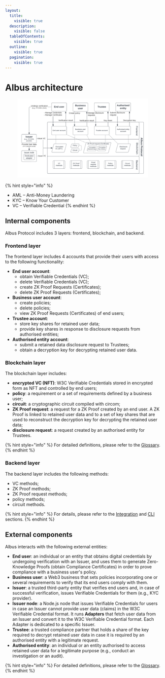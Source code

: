 ```yaml
---
layout:
  title:
    visible: true
  description:
    visible: false
  tableOfContents:
    visible: true
  outline:
    visible: true
  pagination:
    visible: true
---
```


# Albus architecture

<figure><img src="/docs/gitbook-sync/.gitbook/assets/albus-architecture.png" alt="Albus architecture diagram"><figcaption></figcaption></figure>

{% hint style="info" %}
* AML – Anti-Money Laundering&#x20;
* KYC – Know Your Customer&#x20;
* VC – Verifiable Credential
{% endhint %}

## Internal components

Albus Protocol includes 3 layers: frontend, blockchain, and backend.

### Frontend layer

The frontend layer includes 4 accounts that provide their users with access to the following functionality:

* **End user account**:
  * obtain Verifiable Credentials (VC);
  * delete Verifiable Credentials (VC);
  * create ZK Proof Requests (Certificates);
  * delete ZK Proof Requests (Certificates);
* **Business user account**:
  * create policies;
  * delete policies;
  * view ZK Proof Requests (Certificates) of end users;
* **Trustee account**:
  * store key shares for retained user data;
  * provide key shares in response to disclosure requests from authorised entities;
* **Authorised entity account**:
  * submit a retained data disclosure request to Trustees;
  * obtain a decryption key for decrypting retained user data.

### Blockchain layer

The blockchain layer includes:

* **encrypted VC (NFT)**: W3C Verifiable Credentials stored in encrypted form as NFT and controlled by end users;
* **policy**: a requirement or a set of requirements defined by a business user;
* **circuit**: a cryptographic circuit compiled with circom;
* **ZK Proof request**: a request for a ZK Proof created by an end user. A ZK Proof is linked to retained user data and to a set of key shares that are used to reconstruct the decryption key for decrypting the retained user data;
* **disclosure request**: a request created by an authorised entity for Trustees.

{% hint style="info" %}
For detailed definitions, please refer to the [Glossary](/docs/gitbook-sync/glossary.md).
{% endhint %}

### Backend layer

The backend layer includes the following methods:

* VC methods;
* ZK Proof methods;
* ZK Proof request methods;
* policy methods;
* circuit methods.

{% hint style="info" %}
For details, please refer to the [Integration](/docs/gitbook-sync/integration.md) and [CLI](/docs/gitbook-sync/albus-cli.md) sections.
{% endhint %}

## External components

Albus interacts with the following external entities:

- **End user**: an individual or an entity that obtains digital credentials by undergoing verification with an Issuer, and uses them to generate Zero-Knowledge Proofs (obtain Compliance Certificates) in order to prove compliance with a business user's policy.
- **Business user**: a Web3 business that sets policies incorporating one or several requirements to verify that its end users comply with them.
- **Issuer**: a trusted third-party entity that verifies end users and, in case of successful verification, issues Verifiable Credentials for them (e.g., KYC provider).
- **Issuer node**: a Node.js node that issues Verifiable Credentials for users in case an Issuer cannot provide user data (claims) in the W3C Verifiable Credential format. It runs **Adapters** that fetch user data from an Issuer and convert it to the W3C Verifiable Credential format. Each Adapter is dedicated to a specific Issuer.
- **Trustee**: a trusted compliance partner that holds a share of the key required to decrypt retained user data in case it is required by an authorised entity with a legitimate request.
- **Authorised entity**: an individual or an entity authorised to access retained user data for a legitimate purpose (e.g., conduct an investigation or an audit). 

{% hint style="info" %}
For detailed definitions, please refer to the [Glossary](/docs/gitbook-sync/glossary.md).
{% endhint %}
